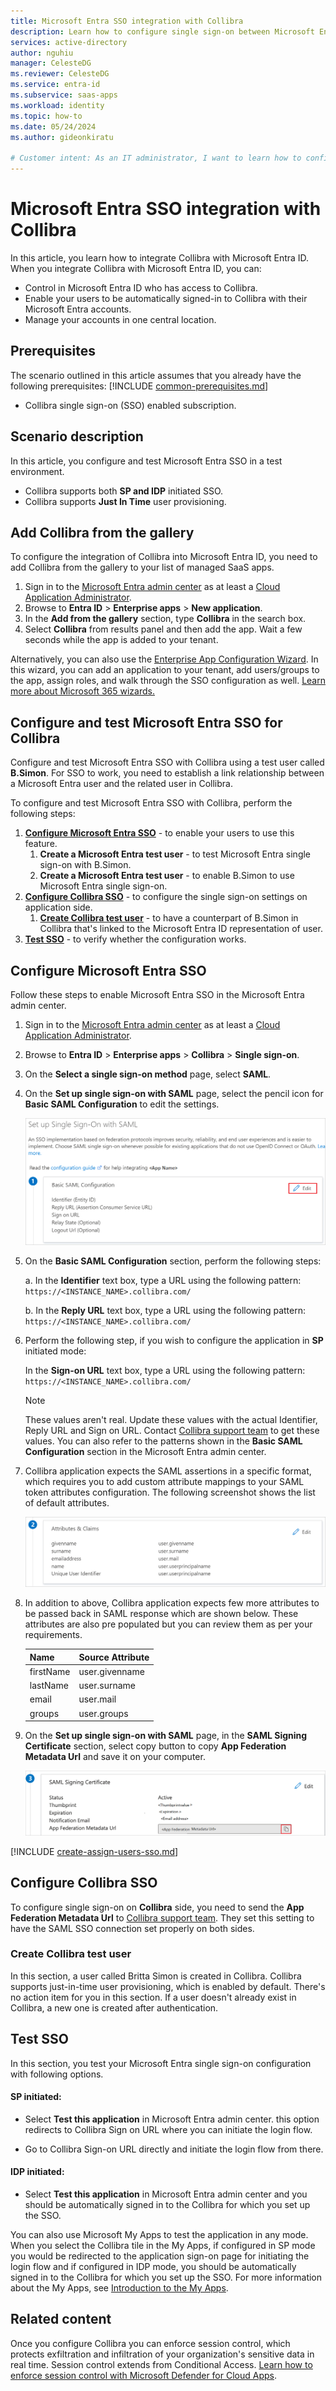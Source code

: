 ```yaml
---
title: Microsoft Entra SSO integration with Collibra
description: Learn how to configure single sign-on between Microsoft Entra ID and Collibra.
services: active-directory
author: nguhiu
manager: CelesteDG
ms.reviewer: CelesteDG
ms.service: entra-id
ms.subservice: saas-apps
ms.workload: identity
ms.topic: how-to
ms.date: 05/24/2024
ms.author: gideonkiratu

# Customer intent: As an IT administrator, I want to learn how to configure single sign-on between Microsoft Entra ID and Directory Services so that I can control who has access to Directory Services, enable automatic sign-in with Microsoft Entra accounts, and manage my accounts in one central location.
---
```


# Microsoft Entra SSO integration with Collibra

In this article,  you learn how to integrate Collibra with Microsoft Entra ID. When you integrate Collibra with Microsoft Entra ID, you can:

* Control in Microsoft Entra ID who has access to Collibra.
* Enable your users to be automatically signed-in to Collibra with their Microsoft Entra accounts.
* Manage your accounts in one central location.

## Prerequisites
The scenario outlined in this article assumes that you already have the following prerequisites:
[!INCLUDE [common-prerequisites.md](~/identity/saas-apps/includes/common-prerequisites.md)]
* Collibra single sign-on (SSO) enabled subscription.

## Scenario description

In this article,  you configure and test Microsoft Entra SSO in a test environment.

* Collibra supports both **SP and IDP** initiated SSO.
* Collibra supports **Just In Time** user provisioning.

## Add Collibra from the gallery

To configure the integration of Collibra into Microsoft Entra ID, you need to add Collibra from the gallery to your list of managed SaaS apps.

1. Sign in to the [Microsoft Entra admin center](https://entra.microsoft.com) as at least a [Cloud Application Administrator](~/identity/role-based-access-control/permissions-reference.md#cloud-application-administrator).
1. Browse to **Entra ID** > **Enterprise apps** > **New application**.
1. In the **Add from the gallery** section, type **Collibra** in the search box.
1. Select **Collibra** from results panel and then add the app. Wait a few seconds while the app is added to your tenant.

Alternatively, you can also use the [Enterprise App Configuration Wizard](https://portal.office.com/AdminPortal/home?Q=Docs#/azureadappintegration). In this wizard, you can add an application to your tenant, add users/groups to the app, assign roles, and walk through the SSO configuration as well. [Learn more about Microsoft 365 wizards.](/microsoft-365/admin/misc/azure-ad-setup-guides)

## Configure and test Microsoft Entra SSO for Collibra

Configure and test Microsoft Entra SSO with Collibra using a test user called **B.Simon**. For SSO to work, you need to establish a link relationship between a Microsoft Entra user and the related user in Collibra.

To configure and test Microsoft Entra SSO with Collibra, perform the following steps:

1. **[Configure Microsoft Entra SSO](#configure-microsoft-entra-sso)** - to enable your users to use this feature.
    1. **Create a Microsoft Entra test user** - to test Microsoft Entra single sign-on with B.Simon.
    1. **Create a Microsoft Entra test user** - to enable B.Simon to use Microsoft Entra single sign-on.
1. **[Configure Collibra SSO](#configure-collibra-sso)** - to configure the single sign-on settings on application side.
    1. **[Create Collibra test user](#create-collibra-test-user)** - to have a counterpart of B.Simon in Collibra that's linked to the Microsoft Entra ID representation of user.
1. **[Test SSO](#test-sso)** - to verify whether the configuration works.

## Configure Microsoft Entra SSO

Follow these steps to enable Microsoft Entra SSO in the Microsoft Entra admin center.

1. Sign in to the [Microsoft Entra admin center](https://entra.microsoft.com) as at least a [Cloud Application Administrator](~/identity/role-based-access-control/permissions-reference.md#cloud-application-administrator).
1. Browse to **Entra ID** > **Enterprise apps** > **Collibra** > **Single sign-on**.
1. On the **Select a single sign-on method** page, select **SAML**.
1. On the **Set up single sign-on with SAML** page, select the pencil icon for **Basic SAML Configuration** to edit the settings.

   ![Screenshot shows how to edit Basic SAML Configuration.](common/edit-urls.png "Basic Configuration")

1. On the **Basic SAML Configuration** section, perform the following steps:

    a. In the **Identifier** text box, type a URL using the following pattern:
    `https://<INSTANCE_NAME>.collibra.com/`

    b. In the **Reply URL** text box, type a URL using the following pattern:
    `https://<INSTANCE_NAME>.collibra.com/`

1. Perform the following step, if you wish to configure the application in **SP** initiated mode:

    In the **Sign-on URL** text box, type a URL using the following pattern:
    `https://<INSTANCE_NAME>.collibra.com/`

	> [!NOTE]
	> These values aren't real. Update these values with the actual Identifier, Reply URL and Sign on URL. Contact [Collibra support team](mailto:support@collibra.com) to get these values. You can also refer to the patterns shown in the **Basic SAML Configuration** section in the Microsoft Entra admin center.

1. Collibra application expects the SAML assertions in a specific format, which requires you to add custom attribute mappings to your SAML token attributes configuration. The following screenshot shows the list of default attributes.

	![Screenshot shows the image of attributes configuration.](common/default-attributes.png "Image")

1. In addition to above, Collibra application expects few more attributes to be passed back in SAML response which are shown below. These attributes are also pre populated but you can review them as per your requirements.
	
	| Name | Source Attribute|
	| ---- | --------------- |
	| firstName | user.givenname |
	| lastName | user.surname |
	| email | user.mail |
	| groups | user.groups |

1. On the **Set up single sign-on with SAML** page, in the **SAML Signing Certificate** section, select copy button to copy **App Federation Metadata Url** and save it on your computer.

	![Screenshot shows the Certificate download link.](common/copy-metadataurl.png "Certificate")

[!INCLUDE [create-assign-users-sso.md](~/identity/saas-apps/includes/create-assign-users-sso.md)]

## Configure Collibra SSO

To configure single sign-on on **Collibra** side, you need to send the **App Federation Metadata Url** to [Collibra support team](mailto:support@collibra.com). They set this setting to have the SAML SSO connection set properly on both sides.

### Create Collibra test user

In this section, a user called Britta Simon is created in Collibra. Collibra supports just-in-time user provisioning, which is enabled by default. There's no action item for you in this section. If a user doesn't already exist in Collibra, a new one is created after authentication.

## Test SSO 

In this section, you test your Microsoft Entra single sign-on configuration with following options.
 
#### SP initiated:
 
* Select **Test this application** in Microsoft Entra admin center. this option redirects to Collibra Sign on URL where you can initiate the login flow.  
 
* Go to Collibra Sign-on URL directly and initiate the login flow from there.
 
#### IDP initiated:
 
* Select **Test this application** in Microsoft Entra admin center and you should be automatically signed in to the Collibra for which you set up the SSO.
 
You can also use Microsoft My Apps to test the application in any mode. When you select the Collibra tile in the My Apps, if configured in SP mode you would be redirected to the application sign-on page for initiating the login flow and if configured in IDP mode, you should be automatically signed in to the Collibra for which you set up the SSO. For more information about the My Apps, see [Introduction to the My Apps](https://support.microsoft.com/account-billing/sign-in-and-start-apps-from-the-my-apps-portal-2f3b1bae-0e5a-4a86-a33e-876fbd2a4510).

## Related content

Once you configure Collibra you can enforce session control, which protects exfiltration and infiltration of your organization's sensitive data in real time. Session control extends from Conditional Access. [Learn how to enforce session control with Microsoft Defender for Cloud Apps](/cloud-app-security/proxy-deployment-any-app).
